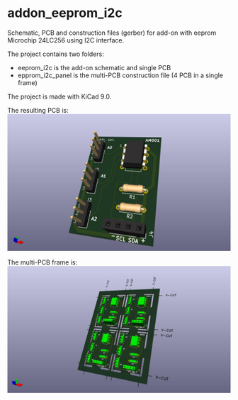 # addon_eeprom_i2c
Schematic, PCB and construction files (gerber) for add-on with eeprom Microchip 24LC256 using I2C interface.

The project contains two folders:
- eeprom_i2c is the add-on schematic and single PCB
- epprom_i2c_panel is the multi-PCB construction file (4 PCB in a single frame)

The project is made with KiCad 9.0.

The resulting PCB is:
![eeprom_i2c_addon](/eeprom_i2c/eeprom_i2c.jpg "PCB of eeprom i2c addon")

The multi-PCB frame is:
![eeprom_i2c_addon](/eeprom_i2c_panel/eeprom_i2c_panel.jpg "milti-PCB of eeprom i2c addon")

